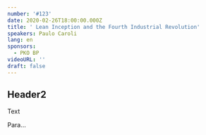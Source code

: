 ```yaml
---
number: '#123'
date: 2020-02-26T18:00:00.000Z
title: ' Lean Inception and the Fourth Industrial Revolution'
speakers: Paulo Caroli
lang: en
sponsors:
  - PKO BP
videoURL: ''
draft: false
---
```


## Header2

Text

Para...
